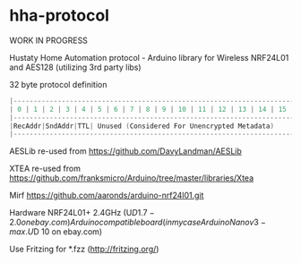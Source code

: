 hha-protocol
============
WORK IN PROGRESS

Hustaty Home Automation protocol - Arduino library for Wireless NRF24L01 and AES128 (utilizing 3rd party libs)

32 byte protocol definition

```cpp
|-----------------------------------------------------------------------------------------------------------------------------------------------------|
| 0 | 1 | 2 | 3 | 4 | 5 | 6 | 7 | 8 | 9 | 10 | 11 | 12 | 13 | 14 | 15 | 16 | 17 | 18 | 19 | 20 | 21 | 22 | 23 | 24 | 25 | 26 | 27 | 28 | 29 | 30 | 31 |
|-----------------------------------------------------------------------------------------------------------------------------------------------------|
|RecAddr|SndAddr|TTL| Unused (Considered For Unencrypted Metadata)    | AES 128 encrypted data                                                        |
|-----------------------------------------------------------------------------------------------------------------------------------------------------|
```

AESLib re-used from
https://github.com/DavyLandman/AESLib

XTEA re-used from
https://github.com/franksmicro/Arduino/tree/master/libraries/Xtea

Mirf
https://github.com/aaronds/arduino-nrf24l01.git

Hardware
NRF24L01+ 2.4GHz (U$D 1.7 - 2.0 on ebay.com)
Arduino compatible board (in my case Arduino Nano v3 - max. U$D 10 on ebay.com)

Use Fritzing for *.fzz (http://fritzing.org/) 
